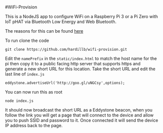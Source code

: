 #WiFi-Provision

This is a NodeJS app to configure WiFi on a Raspberry Pi 3 or a 
Pi Zero with IoT pHAT via Bluetooth Low Energy and Web Bluetooth.

The reasons for this can be found [here](http://www.hardill.me.uk/wordpress/2016/09/13/provisioning-wifi-iot-devices/)

To run clone the code

    git clone https://github.com/hardillb/wifi-provision.git

Edit the `namePrefix` in the `static/index.html` to match the host name for the pi then copy it to a public facing http server that supports https and generate a new short URL for this location. Take the short URL and edit the last line of `index.js`

    eddystone.advertiseUrl('http://goo.gl/uNGCsy',options);

You can now run this as root

    node index.js

It should now broadcast the short URL as a Eddystone beacon, when you follow the link you will get a page that will connect to the
device and allow you to push SSID and password to it. Once connected it will send the device IP address back to the page.
